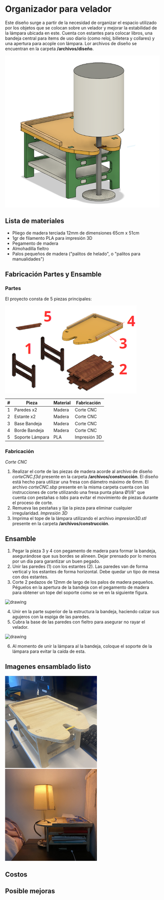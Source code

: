 
# Organizador para velador

Este diseño surge a partir de la necesidad de organizar el espacio utilizado por los objetos que se colocan sobre un velador y mejorar la estabilidad de la lámpara ubicada en este. Cuenta con estantes para colocar libros, una bandeja central para items de uso diario (como reloj, billetera y collares) y una apertura para acople con lámpara.
Lor archivos de diseño se encuentran en la carpeta **/archivos/diseño**.

![Diseño 3d](img/diseno3d.png) 

## Lista de materiales 
- Pliego de madera terciada 12mm de dimensiones 65cm x 51cm
- 1gr de filamento PLA para impresión 3D
- Pegamento de madera
- Almohadilla fieltro
- Palos pequeños de madera ("palitos de helado", o "palitos para manualidades")

## Fabricación Partes y Ensamble
### Partes
El proyecto consta de 5 piezas principales: 

![Partes diseño](img/partes.png) 

| # | Pieza         | Material | Fabricación  |
|---|---------------|----------|--------------|
| 1 | Paredes x2      | Madera   | Corte CNC    |
| 2 | Estante x2   | Madera   | Corte CNC    |
| 3 | Base Bandeja  | Madera   | Corte CNC    |
| 4 | Borde Bandeja | Madera   | Corte CNC    |
| 5 | Soporte Lámpara  | PLA      | Impresión 3D |

### Fabricación 
*Corte CNC*
1. Realizar el corte de las piezas de madera acorde al archivo de diseño *corteCNC.f3d* presente en la carpeta **/archivos/construcción**. El diseño está hecho para utilizar una fresa con diámetro máximo de 6mm. El archivo *corteCNC.sbp* presente en la misma carpeta cuenta con las instrucciones de corte utilizando una fresa punta plana Ø1/8" que cuenta con pestañas o *tabs* para evitar el movimiento de piezas durante el proceso de corte.
2. Remueva las pestañas y lije la pieza para eliminar cualquier irregularidad.
*Impresión 3D*
1. Imprima el tope de la lámpara utilizando el archivo *impresion3D.stl* presente en la carpeta **/archivos/construcción**.
## Ensamble
1. Pegar la pieza 3 y 4 con pegamento de madera para formar la bandeja, asegurándose que sus bordes se alineen. Dejar prensado por lo menos por un día para garantizar un buen pegado.
2. Unir las paredes (1) con los estantes (2). Las paredes van de forma vertical y los estantes de forma horizontal. Debe quedar un tipo de mesa con dos estantes.
3. Corte 2 pedazos de 12mm de largo de los palos de madera pequeños. Péguelos en la apertura de la bandeja con el pegamento de madera para obtener un tope del soporte como se ve en la siguiente figura.

<img src="/img/topes.png" alt="drawing" width="300"/>

4. Unir en la parte superior de la estructura la bandeja, haciendo calzar sus agujeros con la espiga de las paredes.
5. Cubra la base de las paredes con fieltro para asegurar no rayar el velador.

<img src="/img/velcro.png" alt="drawing" width="300"/>

6. Al momento de unir la lámpara al la bandeja, coloque el soporte de la lámpara para evitar la caída de esta.

## Imagenes ensamblado listo

<img src="/img/resultado (1).JPG" alt="drawing" width="300"/> 
<img src="/img/ensamblado.JPG" alt="drawing" width="300"/> 


## Costos


## Posible mejoras

